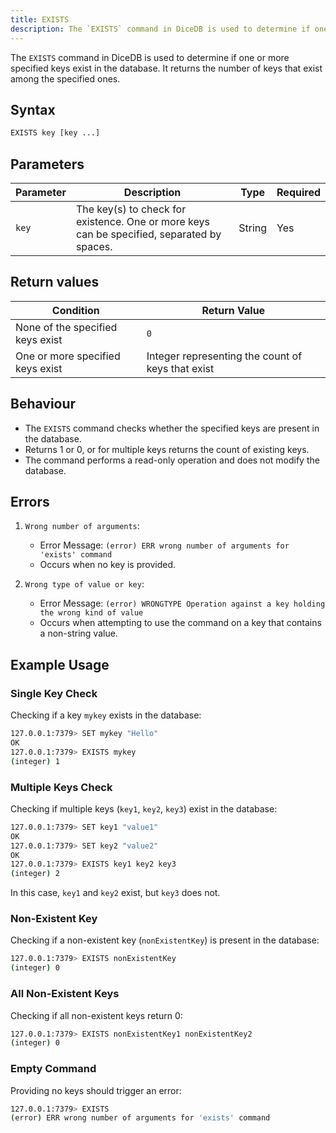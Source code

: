 ```yaml
---
title: EXISTS
description: The `EXISTS` command in DiceDB is used to determine if one or more specified keys exist in the database. It returns the number of keys that exist among the specified ones.
---
```


The `EXISTS` command in DiceDB is used to determine if one or more specified keys exist in the database. It returns the number of keys that exist among the specified ones.

## Syntax

```bash
EXISTS key [key ...]
```

## Parameters

| Parameter | Description                                                                                | Type   | Required |
| --------- | ------------------------------------------------------------------------------------------ | ------ | -------- |
| `key`     | The key(s) to check for existence. One or more keys can be specified, separated by spaces. | String | Yes      |

## Return values

| Condition                        | Return Value                                      |
| -------------------------------- | ------------------------------------------------- |
| None of the specified keys exist | `0`                                               |
| One or more specified keys exist | Integer representing the count of keys that exist |

## Behaviour

- The `EXISTS` command checks whether the specified keys are present in the database.
- Returns 1 or 0, or for multiple keys returns the count of existing keys.
- The command performs a read-only operation and does not modify the database.

## Errors

1. `Wrong number of arguments`:

   - Error Message: `(error) ERR wrong number of arguments for 'exists' command`
   - Occurs when no key is provided.

2. `Wrong type of value or key`:
   - Error Message: `(error) WRONGTYPE Operation against a key holding the wrong kind of value`
   - Occurs when attempting to use the command on a key that contains a non-string value.

## Example Usage

### Single Key Check

Checking if a key `mykey` exists in the database:

```bash
127.0.0.1:7379> SET mykey "Hello"
OK
127.0.0.1:7379> EXISTS mykey
(integer) 1
```

### Multiple Keys Check

Checking if multiple keys (`key1`, `key2`, `key3`) exist in the database:

```bash
127.0.0.1:7379> SET key1 "value1"
OK
127.0.0.1:7379> SET key2 "value2"
OK
127.0.0.1:7379> EXISTS key1 key2 key3
(integer) 2
```

In this case, `key1` and `key2` exist, but `key3` does not.

### Non-Existent Key

Checking if a non-existent key (`nonExistentKey`) is present in the database:

```bash
127.0.0.1:7379> EXISTS nonExistentKey
(integer) 0
```

### All Non-Existent Keys

Checking if all non-existent keys return 0:

```bash
127.0.0.1:7379> EXISTS nonExistentKey1 nonExistentKey2
(integer) 0
```

### Empty Command

Providing no keys should trigger an error:

```bash
127.0.0.1:7379> EXISTS
(error) ERR wrong number of arguments for 'exists' command
```
